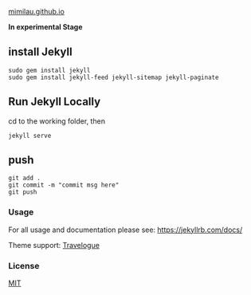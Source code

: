 [mimilau.github.io](http://mimilau.github.io)

**In experimental Stage**

## install Jekyll

```
sudo gem install jekyll
sudo gem install jekyll-feed jekyll-sitemap jekyll-paginate
```

## Run Jekyll Locally

cd to the working folder, then
```
jekyll serve
```

## push

```
git add .
git commit -m "commit msg here"
git push
```
### Usage

For all usage and documentation please see: <https://jekyllrb.com/docs/>

Theme support: [Travelogue](https://github.com/SalGnt/Travelogue)

### License

[MIT](http://opensource.org/licenses/MIT)
